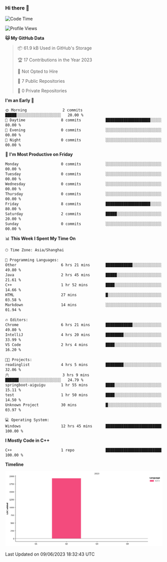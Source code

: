 ### Hi there 👋

<!--START_SECTION:waka-->
![Code Time](http://img.shields.io/badge/Code%20Time-105%20hrs%205%20mins-blue)

![Profile Views](http://img.shields.io/badge/Profile%20Views-1-blue)

**🐱 My GitHub Data** 

> 📦 61.9 kB Used in GitHub's Storage 
 > 
> 🏆 17 Contributions in the Year 2023
 > 
> 🚫 Not Opted to Hire
 > 
> 📜 7 Public Repositories 
 > 
> 🔑 0 Private Repositories 
 > 
**I'm an Early 🐤** 

```text
🌞 Morning                2 commits           █████░░░░░░░░░░░░░░░░░░░░   20.00 % 
🌆 Daytime                8 commits           ████████████████████░░░░░   80.00 % 
🌃 Evening                0 commits           ░░░░░░░░░░░░░░░░░░░░░░░░░   00.00 % 
🌙 Night                  0 commits           ░░░░░░░░░░░░░░░░░░░░░░░░░   00.00 % 
```
📅 **I'm Most Productive on Friday** 

```text
Monday                   0 commits           ░░░░░░░░░░░░░░░░░░░░░░░░░   00.00 % 
Tuesday                  0 commits           ░░░░░░░░░░░░░░░░░░░░░░░░░   00.00 % 
Wednesday                0 commits           ░░░░░░░░░░░░░░░░░░░░░░░░░   00.00 % 
Thursday                 0 commits           ░░░░░░░░░░░░░░░░░░░░░░░░░   00.00 % 
Friday                   8 commits           ████████████████████░░░░░   80.00 % 
Saturday                 2 commits           █████░░░░░░░░░░░░░░░░░░░░   20.00 % 
Sunday                   0 commits           ░░░░░░░░░░░░░░░░░░░░░░░░░   00.00 % 
```


📊 **This Week I Spent My Time On** 

```text
🕑︎ Time Zone: Asia/Shanghai

💬 Programming Languages: 
Other                    6 hrs 21 mins       ████████████░░░░░░░░░░░░░   49.80 % 
Java                     2 hrs 45 mins       █████░░░░░░░░░░░░░░░░░░░░   21.61 % 
C++                      1 hr 52 mins        ████░░░░░░░░░░░░░░░░░░░░░   14.66 % 
HTML                     27 mins             █░░░░░░░░░░░░░░░░░░░░░░░░   03.58 % 
Markdown                 14 mins             ░░░░░░░░░░░░░░░░░░░░░░░░░   01.94 % 

🔥 Editors: 
Chrome                   6 hrs 21 mins       ████████████░░░░░░░░░░░░░   49.80 % 
IntelliJ                 4 hrs 20 mins       ████████░░░░░░░░░░░░░░░░░   33.99 % 
VS Code                  2 hrs 4 mins        ████░░░░░░░░░░░░░░░░░░░░░   16.20 % 

🐱‍💻 Projects: 
readinglist              4 hrs 5 mins        ████████░░░░░░░░░░░░░░░░░   32.06 % 
六                        3 hrs 9 mins        ██████░░░░░░░░░░░░░░░░░░░   24.79 % 
springboot-aiguigu       1 hr 55 mins        ████░░░░░░░░░░░░░░░░░░░░░   15.11 % 
test                     1 hr 50 mins        ████░░░░░░░░░░░░░░░░░░░░░   14.50 % 
Unknown Project          30 mins             █░░░░░░░░░░░░░░░░░░░░░░░░   03.97 % 

💻 Operating System: 
Windows                  12 hrs 45 mins      █████████████████████████   100.00 % 
```

**I Mostly Code in C++** 

```text
C++                      1 repo              █████████████████████████   100.00 % 
```



**Timeline**

![Lines of Code chart](https://raw.githubusercontent.com/AimerYoung/AimerYoung/main/assets/bar_graph.png)


 Last Updated on 09/06/2023 18:32:43 UTC
<!--END_SECTION:waka-->

<!--
**AimerYoung/AimerYoung** is a ✨ _special_ ✨ repository because its `README.md` (this file) appears on your GitHub profile.

Here are some ideas to get you started:

- 🔭 I’m currently working on ...
- 🌱 I’m currently learning ...
- 👯 I’m looking to collaborate on ...
- 🤔 I’m looking for help with ...
- 💬 Ask me about ...
- 📫 How to reach me: ...
- 😄 Pronouns: ...
- ⚡ Fun fact: ...
-->
